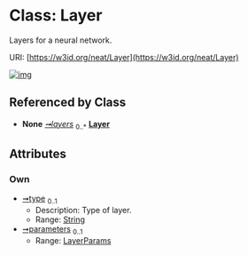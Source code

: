 
# Class: Layer


Layers for a neural network.

URI: [https://w3id.org/neat/Layer](https://w3id.org/neat/Layer)


[![img](https://yuml.me/diagram/nofunky;dir:TB/class/[LayerParams],[LayerParams]<parameters%200..1-++[Layer&#124;type:string%20%3F],[LayerContainer]++-%20layers%200..*>[Layer],[LayerContainer])](https://yuml.me/diagram/nofunky;dir:TB/class/[LayerParams],[LayerParams]<parameters%200..1-++[Layer&#124;type:string%20%3F],[LayerContainer]++-%20layers%200..*>[Layer],[LayerContainer])

## Referenced by Class

 *  **None** *[➞layers](layerContainer__layers.md)*  <sub>0..\*</sub>  **[Layer](Layer.md)**

## Attributes


### Own

 * [➞type](layer__type.md)  <sub>0..1</sub>
     * Description: Type of layer.
     * Range: [String](types/String.md)
 * [➞parameters](layer__parameters.md)  <sub>0..1</sub>
     * Range: [LayerParams](LayerParams.md)
